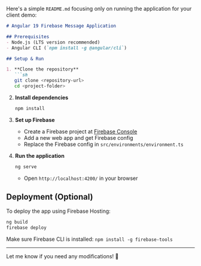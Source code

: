 Here's a simple `README.md` focusing only on running the application for your client demo:  

```markdown
# Angular 19 Firebase Message Application

## Prerequisites
- Node.js (LTS version recommended)
- Angular CLI (`npm install -g @angular/cli`)

## Setup & Run

1. **Clone the repository**  
   ```sh
   git clone <repository-url>
   cd <project-folder>
   ```

2. **Install dependencies**  
   ```sh
   npm install
   ```

3. **Set up Firebase**  
   - Create a Firebase project at [Firebase Console](https://console.firebase.google.com/)  
   - Add a new web app and get Firebase config  
   - Replace the Firebase config in `src/environments/environment.ts`

4. **Run the application**  
   ```sh
   ng serve
   ```
   - Open `http://localhost:4200/` in your browser

## Deployment (Optional)
To deploy the app using Firebase Hosting:
```sh
ng build
firebase deploy
```
Make sure Firebase CLI is installed: `npm install -g firebase-tools`

---

Let me know if you need any modifications! 🚀
```
